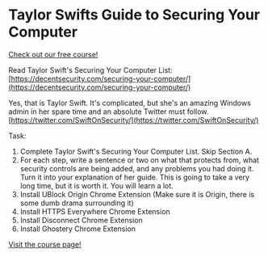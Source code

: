 # Taylor Swifts Guide to Securing Your Computer

[Check out our free course!](https://academy.hoppersroppers.org/mod/page/view.php?id=928)

Read Taylor Swift's Securing Your Computer List: [https://decentsecurity.com/securing-your-computer/](https://decentsecurity.com/securing-your-computer/)

Yes, that is Taylor Swift. It's complicated, but she's an amazing Windows admin in her spare time and an absolute Twitter must follow. [https://twitter.com/SwiftOnSecurity/](https://twitter.com/SwiftOnSecurity/)

Task: 

1. Complete Taylor Swift's Securing Your Computer List. Skip Section A. 
2. For each step, write a sentence or two on what that protects from, what security controls are being added, and any problems you had doing it. Turn it into your explanation of her guide. This is going to take a very long time, but it is worth it. You will learn a lot.
3. Install UBlock Origin Chrome Extension (Make sure it is Origin, there is some dumb drama surrounding it)
4. Install HTTPS Everywhere Chrome Extension
5. Install Disconnect Chrome Extension
6.  Install Ghostery Chrome Extension


[Visit the course page!](https://academy.hoppersroppers.org/mod/assign/view.php?id=928)
 
